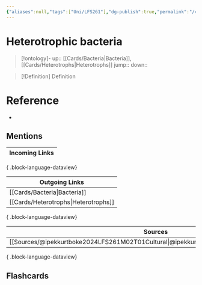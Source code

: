 ```yaml
---
{"aliases":null,"tags":["Uni/LFS261"],"dg-publish":true,"permalink":"/cards/heterotrophic-bacteria/","dgPassFrontmatter":true}
---
```


# Heterotrophic bacteria

> [!ontology]-
> up:: [[Cards/Bacteria\|Bacteria]], [[Cards/Heterotrophs\|Heterotrophs]]
> jump:: 
> down:: 

> [!Definition] Definition
> 



# Reference
- 

## Mentions
| Incoming Links |
| -------------- |

{ .block-language-dataview}

| Outgoing Links                          |
| --------------------------------------- |
| [[Cards/Bacteria\|Bacteria]]         |
| [[Cards/Heterotrophs\|Heterotrophs]] |

{ .block-language-dataview}

| Sources                                                                                     |
| ------------------------------------------------------------------------------------------- |
| [[Sources/@ipekkurtboke2024LFS261M02T01Cultural\|@ipekkurtboke2024LFS261M02T01Cultural]] |

{ .block-language-dataview}

## Flashcards 
